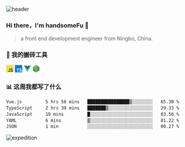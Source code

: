 ![header](https://raw.githubusercontent.com/fzq1998/fzq1998/master/header.png)

### Hi there，I'm handsomeFu 👋

> a front end development engineer from Ningbo, China.

### 🔧 我的搬砖工具
<code><img height="20" src="https://raw.githubusercontent.com/github/explore/80688e429a7d4ef2fca1e82350fe8e3517d3494d/topics/javascript/javascript.png" alt="javascript"></code>
<code><img height="20" src="https://raw.githubusercontent.com/github/explore/80688e429a7d4ef2fca1e82350fe8e3517d3494d/topics/typescript/typescript.png" alt="typescript"></code>
<code><img height="20" src="https://raw.githubusercontent.com/github/explore/80688e429a7d4ef2fca1e82350fe8e3517d3494d/topics/vue/vue.png" alt="vue"></code>
<code><img height="20" src="https://raw.githubusercontent.com/github/explore/80688e429a7d4ef2fca1e82350fe8e3517d3494d/topics/nodejs/nodejs.png" alt="nodejs"></code>



### 📊 这周我都写了什么
<!--START_SECTION:waka-->

```txt
Vue.js         5 hrs 56 mins   ████████████████▒░░░░░░░░   65.30 %
TypeScript     2 hrs 39 mins   ███████▒░░░░░░░░░░░░░░░░░   29.33 %
JavaScript     19 mins         █░░░░░░░░░░░░░░░░░░░░░░░░   03.56 %
YAML           6 mins          ▒░░░░░░░░░░░░░░░░░░░░░░░░   01.22 %
JSON           1 min           ░░░░░░░░░░░░░░░░░░░░░░░░░   00.27 %
```

<!--END_SECTION:waka-->


![expedition](https://raw.githubusercontent.com/fzq1998/fzq1998/master/expedition.gif)

